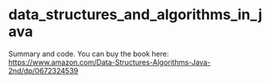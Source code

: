 # data_structures_and_algorithms_in_java
Summary and code. You can buy the book here: https://www.amazon.com/Data-Structures-Algorithms-Java-2nd/dp/0672324539
